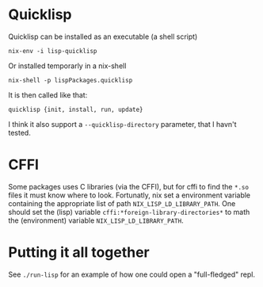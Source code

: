 
# Quicklisp

Quicklisp can be installed as an executable (a shell script)
```shell
nix-env -i lisp-quicklisp
```

Or installed temporarly in a nix-shell
```shell
nix-shell -p lispPackages.quicklisp
```

It is then called like that:
```shell
quicklisp {init, install, run, update}
```

I think it also support a `--quicklisp-directory` parameter, that I havn't tested.

# CFFI

Some packages uses C libraries (via the CFFI), but for cffi to find the `*.so` files it must know where to look. Fortunatly, nix set a environment variable containing the appropriate list of path `NIX_LISP_LD_LIBRARY_PATH`.
One should set the (lisp) variable `cffi:*foreign-library-directories*` to math the (environment) variable `NIX_LISP_LD_LIBRARY_PATH`.

# Putting it all together

See `./run-lisp` for an example of how one could open a "full-fledged" repl.

